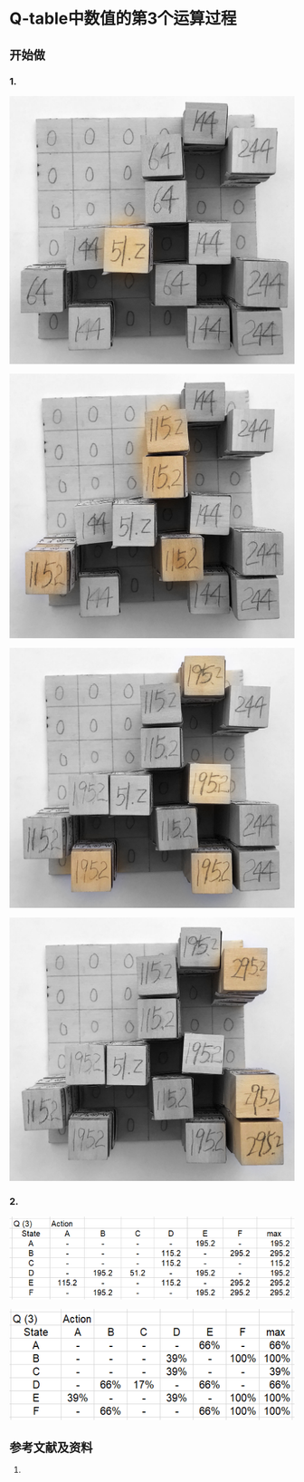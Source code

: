 # Q-table中数值的第3个运算过程

## 开始做

### 1. 

![](/images/体验Q-Learning的基本原理/Q-table中数值的第3个运算过程/1a1.jpg)

![](/images/体验Q-Learning的基本原理/Q-table中数值的第3个运算过程/1a2.jpg)

![](/images/体验Q-Learning的基本原理/Q-table中数值的第3个运算过程/1a3.jpg)

![](/images/体验Q-Learning的基本原理/Q-table中数值的第3个运算过程/1a4.jpg)

### 2.

![](/images/体验Q-Learning的基本原理/Q-table中数值的第3个运算过程/Q3-1.png)

![](/images/体验Q-Learning的基本原理/Q-table中数值的第3个运算过程/Q3-2.png)

## 参考文献及资料

1. 